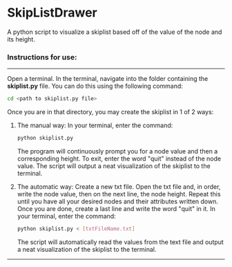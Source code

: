 # SkipListDrawer
A python script to visualize a skiplist based off of the value of the node and its height.

### Instructions for use:
___
Open a terminal. In the terminal, navigate into the folder containing the **skiplist.py** file. You can do this using the following command:
```bash
cd <path to skiplist.py file>
```
Once you are in that directory, you may create the skiplist in 1 of 2 ways:

1. The manual way:
   In your terminal, enter the command:
   ```bash
   python skiplist.py
   ```
   The program will continuously prompt you for a node value and then a corresponding height. To exit, enter the word "quit" instead of the node value.
   The script will output a neat visualization of the skiplist to the terminal.
   
2. The automatic way:
   Create a new txt file. Open the txt file and, in order, write the node value, then on the next line, the node height.
   Repeat this until you have all your desired nodes and their attributes written down. Once you are done, create a last line and write the word "quit" in it.
   In your terminal, enter the command:
   ```bash
   python skiplist.py < [txtFileName.txt]
   ```
   The script will automatically read the values from the text file and output a neat visualization of the skiplist to the terminal.
___
   
